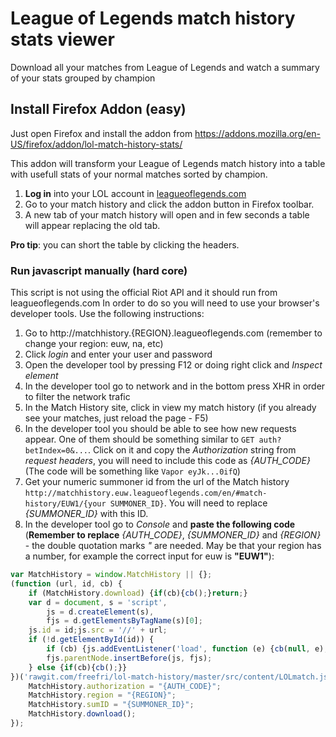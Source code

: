 # League of Legends match history stats viewer
Download all your matches from League of Legends and watch a summary of your stats grouped by champion

## Install Firefox Addon (easy)
Just open Firefox and install the addon from https://addons.mozilla.org/en-US/firefox/addon/lol-match-history-stats/

This addon will transform your League of Legends match history into a table with usefull stats of your normal matches sorted by champion.

1. **Log in** into your LOL account in <a href="http://leagueoflegends.com">leagueoflegends.com</a>
2. Go to your match history and click the addon button in Firefox toolbar.
3. A new tab of your match history will open and in few seconds a table will appear replacing the old tab.

**Pro tip**: you can short the table by clicking the headers. 


### Run javascript manually (hard core)
This script is not using the official Riot API and it should run from leagueoflegends.com In order to do so you will need to use your browser's developer tools. Use the following instructions:

1. Go to http://matchhistory.{REGION}.leagueoflegends.com (remember to change your region: euw, na, etc)
1. Click *login* and enter your user and password
1. Open the developer tool by pressing F12 or doing right click and *Inspect element*
1. In the developer tool go to network and in the bottom press XHR in order to filter the network trafic
1. In the Match History site, click in view my match history (if you already see your matches, just reload the page - F5)
1. In the developer tool you should be able to see how new requests appear. One of them should be something similar to `GET auth?betIndex=0&...`. Click on it and copy the *Authorization* string from *request headers*, you will need to include this code as *{AUTH_CODE}* (The code will be something like `Vapor eyJk...0ifQ`)
1. Get your numeric summoner id from the url of the Match history `http://matchhistory.euw.leagueoflegends.com/en/#match-history/EUW1/{your SUMMONER_ID}`. You will need to replace *{SUMMONER_ID}* with this ID.
1. In the developer tool go to *Console* and **paste the following code** (**Remember to replace** *{AUTH_CODE}*, *{SUMMONER_ID}* and *{REGION}* - the double quotation marks *"* are needed. May be that your region has a number, for example the correct input for euw is **"EUW1"**):

```javascript
var MatchHistory = window.MatchHistory || {};
(function (url, id, cb) {
    if (MatchHistory.download) {if(cb){cb();}return;}
    var d = document, s = 'script',
        js = d.createElement(s),
        fjs = d.getElementsByTagName(s)[0];
    js.id = id;js.src = '//' + url;
    if (!d.getElementById(id)) {
        if (cb) {js.addEventListener('load', function (e) {cb(null, e);}, false);}
        fjs.parentNode.insertBefore(js, fjs);
    } else {if(cb){cb();}}
})('rawgit.com/freefri/lol-match-history/master/src/content/LOLmatch.js', 'lolmatch', function () {
    MatchHistory.authorization = "{AUTH_CODE}";
    MatchHistory.region = "{REGION}";
    MatchHistory.sumID = "{SUMMONER_ID}";
    MatchHistory.download();
});
```
